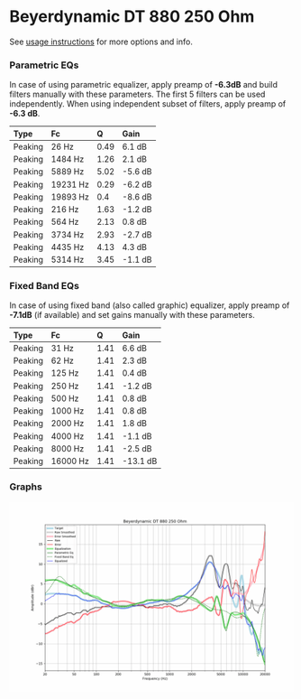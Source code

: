 # Beyerdynamic DT 880 250 Ohm
See [usage instructions](https://github.com/jaakkopasanen/AutoEq#usage) for more options and info.

### Parametric EQs
In case of using parametric equalizer, apply preamp of **-6.3dB** and build filters manually
with these parameters. The first 5 filters can be used independently.
When using independent subset of filters, apply preamp of **-6.3 dB**.

| Type    | Fc       |    Q | Gain    |
|:--------|:---------|:-----|:--------|
| Peaking | 26 Hz    | 0.49 | 6.1 dB  |
| Peaking | 1484 Hz  | 1.26 | 2.1 dB  |
| Peaking | 5889 Hz  | 5.02 | -5.6 dB |
| Peaking | 19231 Hz | 0.29 | -6.2 dB |
| Peaking | 19893 Hz | 0.4  | -8.6 dB |
| Peaking | 216 Hz   | 1.63 | -1.2 dB |
| Peaking | 564 Hz   | 2.13 | 0.8 dB  |
| Peaking | 3734 Hz  | 2.93 | -2.7 dB |
| Peaking | 4435 Hz  | 4.13 | 4.3 dB  |
| Peaking | 5314 Hz  | 3.45 | -1.1 dB |

### Fixed Band EQs
In case of using fixed band (also called graphic) equalizer, apply preamp of **-7.1dB**
(if available) and set gains manually with these parameters.

| Type    | Fc       |    Q | Gain     |
|:--------|:---------|:-----|:---------|
| Peaking | 31 Hz    | 1.41 | 6.6 dB   |
| Peaking | 62 Hz    | 1.41 | 2.3 dB   |
| Peaking | 125 Hz   | 1.41 | 0.4 dB   |
| Peaking | 250 Hz   | 1.41 | -1.2 dB  |
| Peaking | 500 Hz   | 1.41 | 0.8 dB   |
| Peaking | 1000 Hz  | 1.41 | 0.8 dB   |
| Peaking | 2000 Hz  | 1.41 | 1.8 dB   |
| Peaking | 4000 Hz  | 1.41 | -1.1 dB  |
| Peaking | 8000 Hz  | 1.41 | -2.5 dB  |
| Peaking | 16000 Hz | 1.41 | -13.1 dB |

### Graphs
![](./Beyerdynamic%20DT%20880%20250%20Ohm.png)